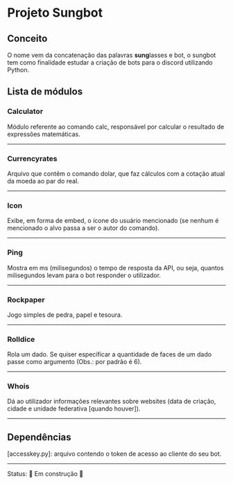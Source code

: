 <h1>Projeto Sungbot</h1>

<h2>Conceito</h2>

<p>O nome vem da concatenação das palavras <strong>sung</strong>lasses e bot, o sungbot tem como finalidade estudar a criação de bots para o discord utilizando Python.</p>

<h2>Lista de módulos</h2>

<h3>Calculator</h5>
<p>Módulo referente ao comando calc, responsável por calcular o resultado de expressões matemáticas.</p>
<hr>

<h3>Currencyrates</h5>
<p>Arquivo que contêm o comando dolar, que faz cálculos com a cotação atual da moeda ao par do real.</p>
<hr>

<h3>Icon</h5>
<p>Exibe, em forma de embed, o ícone do usuário mencionado (se nenhum é mencionado o alvo passa a ser o autor do comando).</p>
<hr>

<h3>Ping</h5>
<p>Mostra em ms (milisegundos) o tempo de resposta da API, ou seja, quantos milisegundos levam para o bot responder o utilizador.</p>
<hr>

<h3>Rockpaper</h5>
<p>Jogo simples de pedra, papel e tesoura.</p>
<hr>

<h3>Rolldice</h5>
Rola um dado. Se quiser especificar a quantidade de faces de um dado passe como argumento (Obs.: por padrão é 6).
<hr>

<h3>Whois</h5>
<p>Dá ao utilizador informações relevantes sobre websites (data de criação, cidade e unidade federativa [quando houver]).</p>
<hr>

<h2>Dependências</h2>
<p>[accesskey.py]: arquivo contendo o token de acesso ao cliente do seu bot.</p> 
<hr>

Status: 🚧 Em construção 🚧

